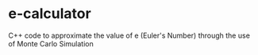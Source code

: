 # e-calculator
C++ code to approximate the value of e (Euler's Number) through the use of Monte Carlo Simulation
